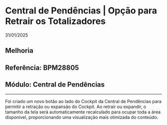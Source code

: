 # Central de Pendências | Opção para Retrair os Totalizadores
31/01/2025
## Melhoria
## Referência: BPM28805
## Módulo: Central de Pendências
***

Foi criado um novo botão ao lado do Cockpit da Central de Pendências para permitir a retração ou expansão do Cockpit. Ao retrair ou expandir, o tamanho da tela será automaticamente recalculado para ocupar toda a área disponível, proporcionando uma visualização mais otimizada do conteúdo.